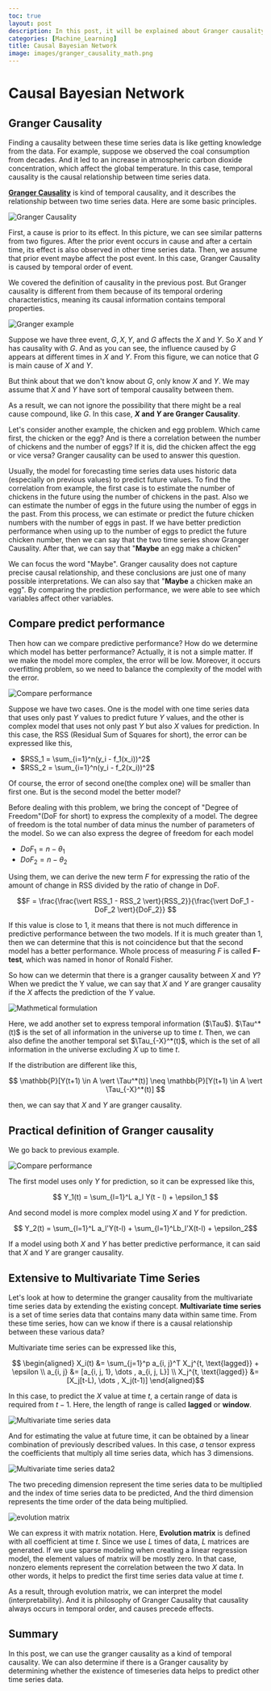 ```yaml
---
toc: true
layout: post
description: In this post, it will be explained about Granger causality, which is causality in time series data. This post is the summary of "Mathematical principles in Machine Learning" offered from UNIST.
categories: [Machine_Learning]
title: Causal Bayesian Network
image: images/granger_causality_math.png
---
```


# Causal Bayesian Network

## Granger Causality

Finding a causality between these time series data is like getting knowledge from the data. For example, suppose we observed the coal consumption from decades. And it led to an increase in atmospheric carbon dioxide concentration, which affect the global temperature. In this case, temporal causality is the causal relationship between time series data.

[**Granger Causality**](https://en.wikipedia.org/wiki/Granger_causality) is kind of temporal causality, and it describes the relationship between two time series data. Here are some basic principles.

![Granger Causality]({{site.baseurl}}/assets/image/GrangerCausalityIllustration.png "Fig 1. Granger Causality")

First, a cause is prior to its effect. In this picture, we can see similar patterns from two figures. After the prior event occurs in cause and after a certain time, its effect is also observed in other time series data. Then, we assume that prior event maybe affect the post event. In this case, Granger Causality is caused by temporal order of event.

We covered the definition of causality in the previous post. But Granger causality is different from them because of its temporal ordering characteristics, meaning its causal information contains temporal properties.

![Granger example]({{site.baseurl}}/assets/image/granger_example.png "Fig 2. Example of Granger Causality")

Suppose we have three event, $G, X, Y$, and $G$ affects the $X$ and $Y$. So $X$ and $Y$ has causality with $G$. And as you can see, the influence caused by $G$ appears at different times in $X$ and $Y$. From this figure, we can notice that $G$ is main cause of $X$ and $Y$. 

But think about that we don't know about $G$, only know $X$ and $Y$. We may assume that $X$ and $Y$ have sort of temporal causality between them. 

As a result, we can not ignore the possibility that there might be a real cause compound, like $G$. In this case, **$X$ and $Y$ are Granger Causality**.

Let's consider another example, the chicken and egg problem. Which came first, the chicken or the egg? And is there a correlation between the number of chickens and the number of eggs? If it is, did the chicken affect the egg or vice versa? Granger causality can be used to answer this question.

Usually, the model for forecasting time series data uses historic data (especially on previous values) to predict future values. To find the correlation from example, the first case is to estimate the number of chickens in the future using the number of chickens in the past. Also we can estimate the number of eggs in the future using the number of eggs in the past. From this process, we can estimate or predict the future chicken numbers with the number of eggs in past. If we have better prediction performance when using up to the number of eggs to predict the future chicken number, then we can say that the two time series show Granger Causality. After that, we can say that "**Maybe** an egg make a chicken"

We can focus the word "Maybe". Granger causality does not capture precise causal relationship, and these conclusions are just one of many possible interpretations. We can also say that "**Maybe** a chicken make an egg". By comparing the prediction performance, we were able to see which variables affect other variables.

## Compare predict performance

Then how can we compare predictive performance? How do we determine which model has better performance? Actually, it is not a simple matter. If we make the model more complex, the error will be low. Moreover, it occurs overfitting problem, so we need to balance the complexity of the model with the error.

![Compare performance]({{site.baseurl}}/assets/image/compare_performance.png "Fig 3. Example of Comparing performance")

Suppose we have two cases. One is the model with one time series data that uses only past $Y$ values to predict future $Y$ values, and the other is complex model that uses not only past $Y$ but also $X$ values for prediction. In this case, the RSS (Residual Sum of Squares for short), the error can be expressed like this,

- $RSS_1 = \sum_{i=1}^n(y_i - f_1(x_i))^2$
- $RSS_2 = \sum_{i=1}^n(y_i - f_2(x_i))^2$

Of course, the error of second one(the complex one) will be smaller than first one. But is the second model the better model?

Before dealing with this problem, we bring the concept of "Degree of Freedom"(DoF for short) to express the complexity of a model. The degree of freedom is the total number of data minus the number of parameters of the model. So we can also express the degree of freedom for each model

- $DoF_1 = n - \theta_1$
- $DoF_2 = n - \theta_2$

Using them, we can derive the new term $F$ for expressing the ratio of the amount of change in RSS divided by the ratio of change in DoF.

$$F = \frac{\frac{\vert RSS_1 - RSS_2 \vert}{RSS_2}}{\frac{\vert DoF_1 - DoF_2 \vert}{DoF_2}} $$

If this value is close to 1, it means that there is not much difference in predictive performance between the two models. If it is much greater than 1, then we can determine that this is not coincidence but that the second model has a better performance. Whole process of measuring $F$ is called **F-test**, which was named in honor of Ronald Fisher.

So how can we determin that there is a granger causality between $X$ and $Y$? When we predict the Y value, we can say that $X$ and $Y$ are granger causality if the $X$ affects the prediction of the $Y$ value.

![Mathmetical formulation]({{site.baseurl}}/assets/image/granger_causality_math.png "Fig 4. Mathematical formulation of Granger Causality")

Here, we add another set to express temporal information ($\Tau$). $\Tau^*(t)$ is the set of all information in the universe up to time $t$. Then, we can also define the another temporal set $\Tau_{-X}^*(t)$, which is the set of all information in the universe excluding $X$ up to time $t$.

If the distribution are different like this,

$$ \mathbb{P}[Y(t+1) \in A \vert \Tau^*(t)] \neq \mathbb{P}[Y(t+1) \in A \vert \Tau_{-X}^*(t)] $$

then, we can say that $X$ and $Y$ are granger causality.

## Practical definition of Granger causality

We go back to previous example.

![Compare performance]({{site.baseurl}}/assets/image/compare_performance.png "Fig 5. Example of Comparing performance")

The first model uses only $Y$ for prediction, so it can be expressed like this,

$$ Y_1(t) = \sum_{l=1}^L a_l Y(t - l) + \epsilon_1 $$

And second model is more complex model using $X$ and $Y$ for prediction.

$$ Y_2(t) = \sum_{l=1}^L a_l'Y(t-l) + \sum_{l=1}^Lb_l'X(t-l) + \epsilon_2$$

If a model using both $X$ and $Y$ has better predictive performance, it can said that $X$ and $Y$ are granger causality.

## Extensive to Multivariate Time Series

Let's look at how to determine the granger causality from the multivariate time series data by extending the existing concept. **Multivariate time series** is a set of time series data that contains many data within same time. From these time series, how can we know if there is a causal relationship between these various data?

Multivariate time series can be expressed like this,

$$ \begin{aligned} X_i(t) &= \sum_{j=1}^p a_{i, j}^T X_j^{t, \text{lagged}} + \epsilon \\ a_{i, j} &= [a_{i, j, 1}, \dots , a_{i, j, L}] \\ X_j^{t, \text{lagged}} &= [X_j[t-L), \dots , X_j(t-1)] \end{aligned}$$

In this case, to predict the $X$ value at time $t$, a certain range of data is required from $t-1$. Here, the length of range is called **lagged** or **window**.

![Multivariate time series data]({{site.baseurl}}/assets/image/multivariate_timeseries.png "Fig 6. Example of Multivariate Time Series")

And for estimating the value at future time, it can be obtained by a linear combination of previously described values. In this case, $a$ tensor express the coefficients that multiply all time series data, which has 3 dimensions.

![Multivariate time series data2]({{site.baseurl}}/assets/image/multivariate_timeseries2.png "Fig 7. Multivariate Time Series with coefficients")

The two preceding dimension represent the time series data to be multiplied and the index of time series data to be predicted, And the third dimension represents the time order of the data being multiplied.

![evolution matrix]({{site.baseurl}}/assets/image/evolution_matrix.png "Fig 8. Evolution Matrix")

We can express it with matrix notation. Here, **Evolution matrix** is defined with all coefficient at time $t$. Since we use $L$ times of data, $L$ matrices are generated. If we use sparse modeling when creating a linear regression model, the element values of matrix will be mostly zero. In that case, nonzero elements represent the correlation between the two $X$ data. In other words, it helps to predict the first time series data value at time $t$.

As a result, through evolution matrix, we can interpret the model (interpretability). And it is philosophy of Granger Causality that causality always occurs in temporal order, and causes precede effects.

## Summary

In this post, we can use the granger causality as a kind of temporal causality. We can also determine if there is a Granger causality by determining whether the existence of timeseries data  helps to predict other time series data.